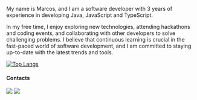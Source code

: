 My name is Marcos, and I am a software developer with 3 years of experience in developing Java, JavaScript and TypeScript.

In my free time, I enjoy exploring new technologies, attending hackathons and coding events, and collaborating with other developers to solve challenging problems. I believe that continuous learning is crucial in the fast-paced world of software development, and I am committed to staying up-to-date with the latest trends and tools.

[![Top Langs](https://github-readme-stats.vercel.app/api/top-langs/?username=MarcosMarossi&hide_progress=true)](https://github.com/anuraghazra/github-readme-stats)

#### Contacts

[![](https://img.shields.io/badge/LinkedIn-0077B5?style=for-the-badge&logo=linkedin&logoColor=white)](https://www.linkedin.com/in/marcos-marossi/
)
<a href = "mailto:marcospaulomarossi@gmail.com"><img src="https://img.shields.io/badge/Gmail-D14836?style=for-the-badge&logo=gmail&logoColor=white" target="_blank"></a>

